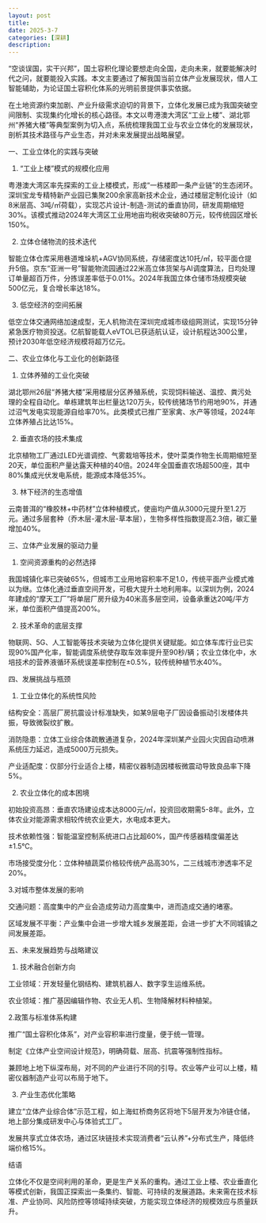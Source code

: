 ```yaml
---
layout: post
title: 
date: 2025-3-7
categories: [深耕]
description: 
---
```

“空谈误国，实干兴邦”，国土容积化理论要想走向全国，走向未来，就要能解决时代之问，就要能投入实践。本文主要通过了解我国当前立体产业发展现状，借人工智能辅助，为论证国土容积化体系的光明前景提供事实依据。 

在土地资源约束加剧、产业升级需求迫切的背景下，立体化发展已成为我国突破空间限制、实现集约化增长的核心路径。本文以粤港澳大湾区“工业上楼”、湖北鄂州“养猪大楼”等典型案例为切入点，系统梳理我国工业与农业立体化的发展现状，剖析其技术路径与产业生态，并对未来发展提出战略展望。  

 一、工业立体化的实践与突破  
 
 1. “工业上楼”模式的规模化应用  

粤港澳大湾区率先探索的工业上楼模式，形成“一栋楼即一条产业链”的生态闭环。深圳宝龙专精特新产业园已集聚200余家高新技术企业，通过楼层定制化设计（如8米层高、3吨/㎡荷载），实现芯片设计-制造-测试的垂直协同，研发周期缩短30%。该模式推动2024年大湾区工业用地亩均税收突破80万元，较传统园区增长150%。  

 2. 立体仓储物流的技术迭代  

智能立体仓库采用巷道堆垛机+AGV协同系统，存储密度达10托/㎡，较平面仓提升5倍。京东“亚洲一号”智能物流园通过22米高立体货架与AI调度算法，日均处理订单量超百万件，分拣误差率低于0.01%。2024年我国立体仓储市场规模突破500亿元，复合增长率达18%。  

 3. 低空经济的空间拓展  

低空立体交通网络加速成型，无人机物流在深圳完成城市级组网测试，实现15分钟紧急医疗物资投送。亿航智能载人eVTOL已获适航认证，设计航程达300公里，预计2030年低空经济规模将超万亿元。

 二、农业立体化与工业化的创新路径  

 1. 立体养殖的工业化突破  

湖北鄂州26层“养猪大楼”采用楼层分区养殖系统，实现饲料输送、温控、粪污处理的全程自动化。单栋建筑年出栏量达120万头，较传统猪场节约用地90%，并通过沼气发电实现能源自给率70%。此类模式已推广至家禽、水产等领域，2024年立体养殖占比达15%。  

 2. 垂直农场的技术集成  

北京植物工厂通过LED光谱调控、气雾栽培等技术，使叶菜类作物生长周期缩短至20天，单位面积产量达露天种植的40倍。2024年全国垂直农场超500座，其中80%集成光伏发电系统，能源成本降低35%。  

 3. 林下经济的生态增值  

云南普洱的“橡胶林+中药材”立体种植模式，使亩均产值从3000元提升至1.2万元。通过多层套种（乔木层-灌木层-草本层），生物多样性指数提高2.3倍，碳汇量增加40%。 

 三、立体产业发展的驱动力量
 
 1. 空间资源重构的必然选择  

我国城镇化率已突破65%，但城市工业用地容积率不足1.0，传统平面产业模式难以为继。立体化通过垂直空间开发，可极大提升土地利用率。以深圳为例，2024年建成的“摩天工厂”将单层厂房升级为40米高多层空间，设备承重达20吨/平方米，单位面积产值提高200%。  

 2. 技术革命的底层支撑  

物联网、5G、人工智能等技术突破为立体化提供关键赋能。如立体车库行业已实现90%国产化率，智能调度系统使存取车效率提升至90秒/辆；农业立体化中，水培技术的营养液循环系统误差率控制在±0.5%，较传统种植节水40%。  

 四、发展挑战与瓶颈  

 1. 工业立体化的系统性风险  
 
 结构安全：高层厂房抗震设计标准缺失，如某9层电子厂因设备振动引发楼体共振，导致微裂纹扩散。  
 
 消防隐患：立体工业综合体疏散通道复杂，2024年深圳某产业园火灾因自动喷淋系统压力延迟，造成5000万元损失。  

产业适配度：仅部分行业适合上楼，精密仪器制造因楼板微震动导致良品率下降5%。  

 2. 农业立体化的成本困境  

 初始投资高昂：垂直农场建设成本达8000元/㎡，投资回收期需5-8年。此外，立体农业对能源需求相较传统农业更大，水电成本更大。

 技术依赖性强：智能温室控制系统进口占比超60%，国产传感器精度偏差达±1.5℃。  

 市场接受度分化：立体种植蔬菜价格较传统产品高30%，二三线城市渗透率不足20%。


3.对城市整体发展的影响

交通问题：高度集中的产业会造成劳动力高度集中，进而造成交通的堵塞。

区域发展不平衡：产业集中会进一步增大城乡发展差距，会进一步扩大不同城镇之间发展差距。


 五、未来发展趋势与战略建议  
 
 1. 技术融合创新方向  
	
 工业领域：开发轻量化钢结构、建筑机器人、数字孪生运维系统。  

 农业领域：推广基因编辑作物、农业无人机、生物降解材料种植架。  

2.政策与标准体系构建 

推广“国土容积化体系”，对产业容积率进行度量，便于统一管理。 

 制定《立体产业空间设计规范》，明确荷载、层高、抗震等强制性指标。

兼顾地上地下纵深布局，对不同的产业进行不同的引导。农业等产业可以上楼，精密仪器制造产业可以布局于地下。  

 3. 产业生态优化策略  
	
 建立“立体产业综合体”示范工程，如上海虹桥商务区将地下5层开发为冷链仓储，地上部分集成研发中心与体验式工厂。  

 发展共享式立体农场，通过区块链技术实现消费者“云认养”+分布式生产，降低终端价格15%。  

 结语  

立体化不仅是空间利用的革命，更是生产关系的重构。通过工业上楼、农业垂直化等模式创新，我国正探索出一条集约、智能、可持续的发展道路。未来需在技术标准、产业协同、风险防控等领域持续突破，方能实现立体经济的规模效应与质量跃升。  

